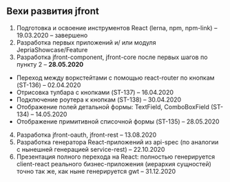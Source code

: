 ## Вехи развития jfront

1.	Подготовка и освоение инструментов React (lerna, npm, npm-link) – 19.03.2020 – завершено
2.	Разработка первых приложений и/ или модуля JepriaShowcase/Feature
3.	Разработка jfront-component, jfront-core после первых шагов по пункту 2 – **28.05.2020**
  * Переход между воркстейтами с помощью react-router по кнопкам (ST-136) – 02.04.2020
  * Отрисовка тулбара с кнопками (ST-137) – 16.04.2020
  * Подключение роутера к кнопкам (ST-138) – 30.04.2020
  * Отображение полей детальной формы: TextField, ComboBoxField (ST-134)	– 14.05.2020
  *	Отображение примитивной списочной формы (ST-135) – 28.05.2020
4.	Разработка jfront-oauth, jfront-rest – 13.08.2020
5.	Разработка генератора React-приложений из api-spec (по аналогии с нынешней генерацией service-rest) – 22.10.2020
6.	Презентация полного перехода на React: полностью генерируется client-react реального бизнес-приложения (иерархия сущностей) точно так же, как ныне генерируется gwt – 31.12.2020
